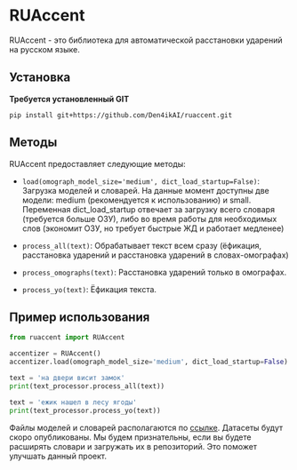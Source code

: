 # RUAccent

RUAccent - это библиотека для автоматической расстановки ударений на русском языке. 

## Установка
   **Требуется установленный GIT**
   ```
   pip install git+https://github.com/Den4ikAI/ruaccent.git
   ```
## Методы

RUAccent предоставляет следующие методы:

- `load(omograph_model_size='medium', dict_load_startup=False)`: Загрузка моделей и словарей. На данные момент доступны две модели: medium    (рекомендуется к использованию) и small. Переменная dict_load_startup отвечает за загрузку всего словаря (требуется больше ОЗУ), либо во время работы для необходимых слов (экономит ОЗУ, но требует быстрые ЖД и работает медленее)

- `process_all(text)`: Обрабатывает текст всем сразу (ёфикация, расстановка ударений и расстановка ударений в словах-омографах)

- `process_omographs(text)`: Расстановка ударений только в омографах.

- `process_yo(text)`: Ёфикация текста.

## Пример использования
```python
from ruaccent import RUAccent

accentizer = RUAccent()
accentizer.load(omograph_model_size='medium', dict_load_startup=False)

text = 'на двери висит замок'
print(text_processor.process_all(text))

text = 'ежик нашел в лесу ягоды'
print(text_processor.process_yo(text))
```


Файлы моделей и словарей располагаются по [ссылке](https://huggingface.co/TeraTTS/accentuator). Датасеты будут скоро опубликованы. Мы будем признательны, если вы будете расширять словари и загружать их в репозиторий. Это поможет улучшать данный проект.

